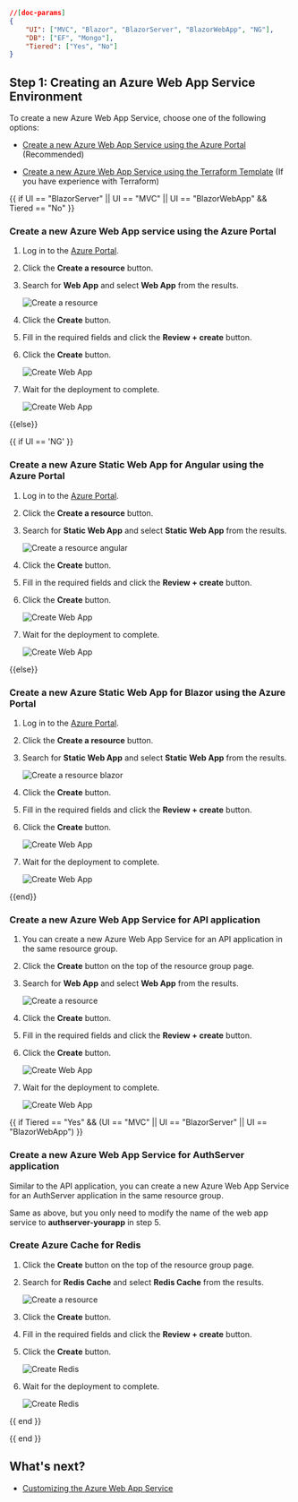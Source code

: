 ````json
//[doc-params]
{
    "UI": ["MVC", "Blazor", "BlazorServer", "BlazorWebApp", "NG"],
    "DB": ["EF", "Mongo"],
    "Tiered": ["Yes", "No"]
}
````

## Step 1: Creating an Azure Web App Service Environment

To create a new Azure Web App Service, choose one of the following options:

- [Create a new Azure Web App Service using the Azure Portal](#create-a-new-azure-web-app-service-using-the-azure-portal) (Recommended)

- [Create a new Azure Web App Service using the Terraform Template](terraform-web-app-service.md) (If you have experience with Terraform)

{{ if UI == "BlazorServer" || UI == "MVC" || UI == "BlazorWebApp" && Tiered == "No" }}

### Create a new Azure Web App service using the Azure Portal

1. Log in to the [Azure Portal](https://portal.azure.com/).

2. Click the **Create a resource** button.

3. Search for **Web App** and select **Web App** from the results.

    ![Create a resource](../../../../images/azure-deploy-create-a-resource.png)

4. Click the **Create** button.

5. Fill in the required fields and click the **Review + create** button.

6. Click the **Create** button.

    ![Create Web App](../../../../images/azure-deploy-create-web-app-2.png)

7. Wait for the deployment to complete.

    ![Create Web App](../../../../images/azure-deploy-create-web-app-3.png)

{{else}}

<!-- {{ if UI == "BlazorServer" || UI == "MVC" || UI == "BlazorWebApp" }}

### Create a new Azure Web App service using the Azure Portal

1. Log in to the [Azure Portal](https://portal.azure.com/).

2. Click the **Create a resource** button.

3. Search for **Web App** and select **Web App** from the results.

    ![Create a resource](../../../../images/azure-deploy-create-a-resource.png)

4. Click the **Create** button.

5. Fill in the required fields and click the **Review + create** button.

6. Click the **Create** button.

    ![Create Web App](../../../../images/azure-deploy-create-web-app-2.png)

7. Wait for the deployment to complete.

    ![Create Web App](../../../../images/azure-deploy-create-web-app-3.png) -->

{{ if UI == 'NG' }}

### Create a new Azure Static Web App for Angular using the Azure Portal

1. Log in to the [Azure Portal](https://portal.azure.com/).

2. Click the **Create a resource** button.

3. Search for **Static Web App** and select **Static Web App** from the results.

    ![Create a resource angular](../../../../images/azure-deploy-create-a-resource-angular.png)

4. Click the **Create** button.

5. Fill in the required fields and click the **Review + create** button.

6. Click the **Create** button.

    ![Create Web App](../../../../images/azure-deploy-create-web-app-4.png)

7. Wait for the deployment to complete.

    ![Create Web App](../../../../images/azure-deploy-create-web-app-5.png)

{{else}}

### Create a new Azure Static Web App for Blazor using the Azure Portal

1. Log in to the [Azure Portal](https://portal.azure.com/).

2. Click the **Create a resource** button.

3. Search for **Static Web App** and select **Static Web App** from the results.

    ![Create a resource blazor](../../../../images/azure-deploy-create-a-resource-angular.png)

4. Click the **Create** button.

5. Fill in the required fields and click the **Review + create** button.

6. Click the **Create** button.

    ![Create Web App](../../../../images/azure-deploy-create-web-app-7.png)

7. Wait for the deployment to complete.

    ![Create Web App](../../../../images/azure-deploy-create-web-app-8.png)

{{end}}

### Create a new Azure Web App Service for API application

1. You can create a new Azure Web App Service for an API application in the same resource group.

2. Click the **Create** button on the top of the resource group page.

3. Search for **Web App** and select **Web App** from the results.

    ![Create a resource](../../../../images/azure-deploy-create-a-resource.png)

4. Click the **Create** button.

5. Fill in the required fields and click the **Review + create** button.

6. Click the **Create** button.

    ![Create Web App](../../../../images/azure-deploy-create-web-app-6.png)

7. Wait for the deployment to complete.

    ![Create Web App](../../../../images/azure-deploy-create-web-app-3.png)

{{ if Tiered == "Yes" && (UI == "MVC" || UI == "BlazorServer"  || UI == "BlazorWebApp") }}

### Create a new Azure Web App Service for AuthServer application

Similar to the API application, you can create a new Azure Web App Service for an AuthServer application in the same resource group. 

Same as above, but you only need to modify the name of the web app service to **authserver-yourapp** in step 5.

### Create Azure Cache for Redis

1. Click the **Create** button on the top of the resource group page.

2. Search for **Redis Cache** and select **Redis Cache** from the results.

    ![Create a resource](../../../../images/azure-deploy-create-redis.png)

3. Click the **Create** button.

4. Fill in the required fields and click the **Review + create** button.

5. Click the **Create** button.

    ![Create Redis](../../../../images/azure-deploy-create-redis-2.png)

6. Wait for the deployment to complete.

    ![Create Redis](../../../../images/azure-deploy-create-redis-3.png)

{{ end }}

{{ end }}

## What's next?

- [Customizing the Azure Web App Service](step2-configuration-application.md)
